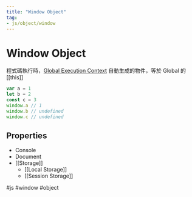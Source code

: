 ```yaml
---
title: "Window Object"
tag: 
- js/object/window
---
```

# Window Object
程式碼執行時，[Global Execution Context](Global%20Execution%20Context.md) 自動生成的物件，等於 Global 的 [[this]]

```js
var a = 1
let b = 2
const c = 3
window.a // 1
window.b // undefined
window.c // undefined
```

## Properties
- Console
- Document
- [[Storage]]
	- [[Local Storage]]
	- [[Session Storage]]

#js #window #object